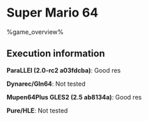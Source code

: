 # Super Mario 64 

%game_overview%

## Execution information

**ParaLLEl (2.0-rc2 a03fdcba)**: Good res

**Dynarec/Gln64**: Not tested

**Mupen64Plus GLES2 (2.5 ab8134a)**: Good res

**Pure/HLE**: Not tested